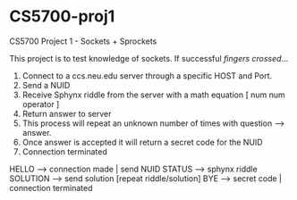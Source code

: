 # CS5700-proj1
CS5700 Project 1 - Sockets + Sprockets

This project is to test knowledge of sockets.
If successful *fingers crossed*...

1) Connect to a ccs.neu.edu server through a specific HOST and Port.
2) Send a NUID
3) Receive Sphynx riddle from the server with a math equation [ num num operator ]
4) Return answer to server
5) This process will repeat an unknown number of times with question --> answer.
6) Once answer is accepted it will return a secret code for the NUID
7) Connection terminated

HELLO --> connection made | send NUID
STATUS --> sphynx riddle
SOLUTION --> send solution [repeat riddle/solution]
BYE --> secret code | connection terminated
